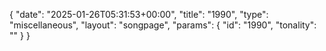 {
    "date": "2025-01-26T05:31:53+00:00",
    "title": "1990",
    "type": "miscellaneous",
    "layout": "songpage",
    "params": {
        "id": "1990",
        "tonality": ""
    }
}